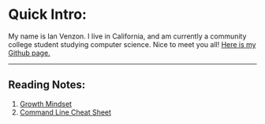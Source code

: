 

# Quick Intro:

My name is Ian Venzon. I live in California, and am currently a community college student studying computer science. Nice to meet you all!
[Here is my Github page.](https://github.com/IVenzon)

___

## Reading Notes:

1. [Growth Mindset](https://github.com/IVenzon/Reading-Notes/blob/main/growth-mindset.md)
2. [Command Line Cheat Sheet](https://github.com/IVenzon/Reading-Notes/blob/main/cheat-sheet.md)
